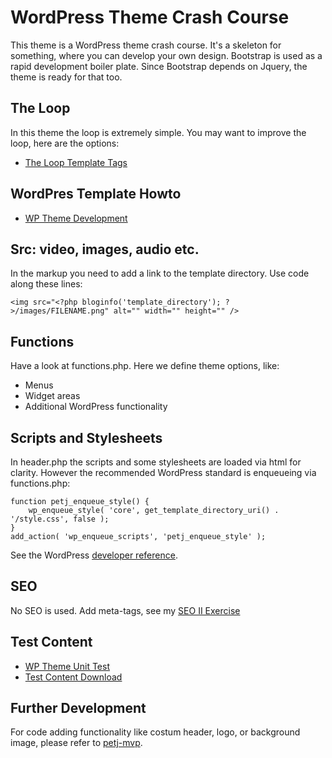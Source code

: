 # WordPress Theme Crash Course

This theme is a WordPress theme crash course. It's a skeleton for something, where you can develop your own design. 
Bootstrap is used as a rapid development boiler plate. Since Bootstrap depends on Jquery, the theme is ready for that too.


## The Loop

In this theme the loop is extremely simple. You may want to improve the loop, here are the options:

* [The Loop Template Tags](https://codex.wordpress.org/Template_Tags)

## WordPres Template Howto

* [WP Theme Development](https://codex.wordpress.org/Theme_Development)

## Src: video, images, audio etc.

In the markup you need to add a link to the template directory. Use code along these lines:

~~~~
<img src="<?php bloginfo('template_directory'); ?>/images/FILENAME.png" alt="" width="" height="" />
~~~~

## Functions

Have a look at functions.php. Here we define theme options, like:

* Menus
* Widget areas
* Additional WordPress functionality


## Scripts and Stylesheets

In header.php the scripts and some stylesheets are loaded via html for clarity. However the recommended WordPress standard
is enqueueing via functions.php:

```
function petj_enqueue_style() {
	wp_enqueue_style( 'core', get_template_directory_uri() . '/style.css', false );
}
add_action( 'wp_enqueue_scripts', 'petj_enqueue_style' );
```

See the WordPress [developer reference](https://developer.wordpress.org/reference/functions/wp_enqueue_style/).

## SEO

No SEO is used. Add meta-tags, see my [SEO II Exercise](https://github.com/asathoor/SEO-II-exercise)

## Test Content

* [WP Theme Unit Test](https://codex.wordpress.org/Theme_Unit_Test)
* [Test Content Download](https://wpcom-themes.svn.automattic.com/demo/theme-unit-test-data.xml)

## Further Development

For code adding functionality like costum header, logo, or background image, please refer to [petj-mvp](https://github.com/asathoor/petj-mvp).
